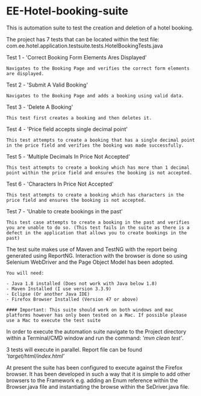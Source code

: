 EE-Hotel-booking-suite
=====================================

This is automation suite to test the creation and deletion of a hotel booking. 

The project has 7 tests that can be located within the test file: com.ee.hotel.application.testsuite.tests.HotelBookingTests.java

Test 1 - 'Correct Booking Form Elements Ares Displayed'

	Navigates to the Booking Page and verifies the correct form elements are displayed.
Test 2 - 'Submit A Valid Booking'

	Navigates to the Booking Page and adds a booking using valid data.
Test 3 - 'Delete A Booking'
	
	This test first creates a booking and then deletes it.
Test 4 - 'Price field accepts single decimal point'
	
	This test attempts to create a booking that has a single decimal point in the price field and verifies the booking was made successfully.
Test 5 - 'Multiple Decimals In Price Not Accepted'
	
	This test attempts to create a booking which has more than 1 decimal point within the price field and ensures the booking is not accepted.
Test 6 - 'Characters In Price Not Accepted'
	
	This test attempts to create a booking which has characters in the price field and ensures the booking is not accepted.
Test 7 - 'Unable to create bookings in the past'
	
	This test case attempts to create a booking in the past and verifies you are unable to do so. (This test fails in the suite as there is a defect in the application that allows you to create bookings in the past)

The test suite makes use of Maven and TestNG with the report being generated using ReportNG.
Interaction with the browser is done so using Selenium WebDriver and the Page Object Model has been adopted.

```
You will need:

- Java 1.8 installed (Does not work with Java below 1.8)
- Maven Installed (I use version 3.3.9)
- Eclipse (Or another Java IDE)
- Firefox Browser Installed (Version 47 or above)

#### Important: This suite should work on both windows and mac platforms however has only been tested on a Mac. If possible please use a Mac to execute the test suite

```

In order to execute the automation suite navigate to the Project directory within a Terminal/CMD window and run the command: *'mvn clean test'*.

3 tests will execute in parallel. Report file can be found *'target/html/index.html'*

At present the suite has been configured to execute against the Firefox browser. It has been developed in such a way that it is simple to add other browsers to the Framework e.g. adding an Enum reference within the Browser.java file and instantiating the browse within the SeDriver.java file.
